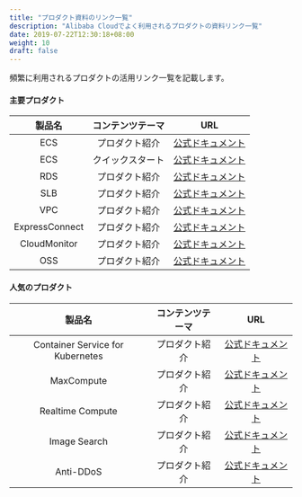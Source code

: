 ```yaml
---
title: "プロダクト資料のリンク一覧"
description: "Alibaba Cloudでよく利用されるプロダクトの資料リンク一覧"
date: 2019-07-22T12:30:18+08:00
weight: 10
draft: false
---
```

頻繁に利用されるプロダクトの活用リンク一覧を記載します。

#### 主要プロダクト  

|製品名|コンテンツテーマ|URL|
|:------:|:-----:|:------:|
|ECS|プロダクト紹介|[公式ドキュメント](https://jp.alibabacloud.com/help/doc-detail/25367.htm)|
|ECS|クイックスタート|[公式ドキュメント](https://jp.alibabacloud.com/help/doc-detail/25422.htm)|
|RDS|プロダクト紹介|[公式ドキュメント](https://jp.alibabacloud.com/help/product/26090.htm)|
|SLB|プロダクト紹介|[公式ドキュメント](https://jp.alibabacloud.com/help/product/27537.htm)|
|VPC|プロダクト紹介|[公式ドキュメント](https://jp.alibabacloud.com/help/product/27706.htm)|
|ExpressConnect|プロダクト紹介|[公式ドキュメント](https://jp.alibabacloud.com/help/product/27782.htm)|
|CloudMonitor|プロダクト紹介|[公式ドキュメント](https://jp.alibabacloud.com/help/product/28572.htm)|
|OSS|プロダクト紹介|[公式ドキュメント](https://jp.alibabacloud.com/help/product/31815.htm)|

#### 人気のプロダクト  

|製品名|コンテンツテーマ|URL|
|:------:|:-----:|:------:|
|Container Service for Kubernetes|プロダクト紹介|[公式ドキュメント](https://jp.alibabacloud.com/help/product/25365.htm)|
|MaxCompute|プロダクト紹介|[公式ドキュメント](https://jp.alibabacloud.com/help/product/25365.htm)|
|Realtime Compute|プロダクト紹介|[公式ドキュメント](https://jp.alibabacloud.com/help/product/45029.htm)|
|Image Search|プロダクト紹介|[公式ドキュメント](https://jp.alibabacloud.com/help/product/66413.htm)|
|Anti-DDoS|プロダクト紹介|[公式ドキュメント](https://jp.alibabacloud.com/help/product/28396.htm)|
